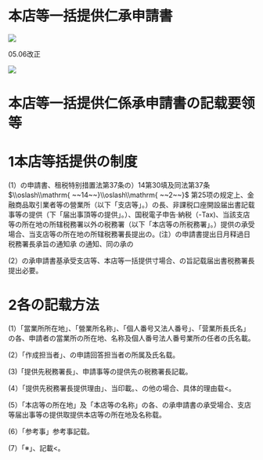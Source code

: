 # 本店等一括提供仁承申請書

![](https://www.nta.go.jp/tmp/5f316dcd-5f36-41ce-a0ae-f0c803fc845d/images/4d5556a93beac430f3d143cd663ff454125c6d5ab5e9094cf27f6109acaf868e.jpg)

05.06改正

![](https://www.nta.go.jp/tmp/5f316dcd-5f36-41ce-a0ae-f0c803fc845d/images/c10314f329125627adf1c55e18b8aafbb77b51a08c9a8d00cd7f427f10b9f2e3.jpg)

# 本店等一括提供仁係承申請書の記载要领等

# 1本店等括提供の制度

(1）の申請書、租税特别措置法第37条の）14第30填及同法第37条 $\\oslash\\mathrm{ ~~14~~}\\oslash\\mathrm{ ~~2~~}$ 第25项の规定上、金融商品取引業者等の營業所（以下「支店等」。）の長、非課税口座開設届出書記载事等の提供（下「届出事頂等の提供」。）、国税電子申告·納税（-Tax)、当該支店等の所在地の所辖税務署以外の税務署（以下「本店等の所税務署」。）提供の承受場合、当支店等の所在地の所辖税務署長提出の。(注）の申請書提出日月释過日税務署長承旨の通知承 の通知、同の承の

(2）の承申請書基承受支店等、本店等一括提供寸場合、の旨記载届出書税務署長提出必要。

# 2各の記载方法

(1）「當業所所在地」、「營業所名称」、「個人番号又法人番号」、「营業所長氏名」の各、申請者の當業所の所在地、名称及個人番号法人番号業所の任者の氏名載。

(2）「作成担当者」、の申請回答担当者の所属及氏名载。

(3)「提供先税務署長」、申請事等の提供先の税務署長記載。

(4）「提供先税務署長提供理由」、当印載。、の他の場合、具体的理由载<。

(5）「本店等の所在地」及「本店等の名称」の各、の承申請書の承受場合、支店等届出事等の提供取提供本店等の所在地及名称载。

(6）「参考事」参考事記载。

(7）「※」、記載<。